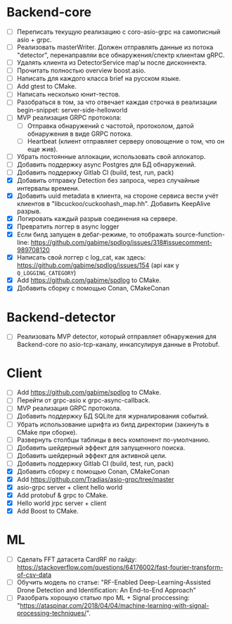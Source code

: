 # Backend-core
- [ ] Переписать текущую реализацию с coro-asio-grpc на самописный asio + grpc.
- [ ] Реализовать masterWriter. Должен отправлять данные из потока "detector", перенаправляи все обнаружения/спектр клиентам gRPC.
- [ ] Удалять клиента из DetectorService map'ы после дисконнекта.
- [ ] Прочитать полностью overview boost.asio.
- [ ] Написать для каждого класса brief на русском языке.
- [ ] Add gtest to CMake.
- [ ] Написать несколько юнит-тестов.
- [ ] Разобраться в том, за что отвечает каждая строчка в реализации 
begin-snippet: server-side-helloworld
- [ ] MVP реализация GRPC протокола:
    - [ ] Отправка обнаружений с частотой, протоколом, датой обнаружения в виде GRPC потока.
    - [ ] Heartbeat (клиент отправляет серверу оповощение о том, что он еще жив).
- [ ] Убрать постоянные аллокации, использовать свой аллокатор.
- [ ] Добавить поддержку async Postgres для БД обнаружений.
- [ ] Добавить поддержку Gitlab CI (build, test, run, pack)
- [x] Добавить отправку Detection без запроса, через случайные интервалы времени.
- [x] Добавить uuid metadata в клиента, на стороне сервиса вести учёт клиентов в "libcuckoo/cuckoohash_map.hh". Добавить KeepAlive разрыв.
- [x] Логировать каждый разрыв соединения на сервере.
- [x] Превратить логгер в async logger
- [x] Если билд запущен в дебаг-режиме, то отображать source-function-line: https://github.com/gabime/spdlog/issues/318#issuecomment-989708120
- [x] Написать свой логгер с log_cat, как здесь: https://github.com/gabime/spdlog/issues/154 (api как у `Q_LOGGING_CATEGORY`)
- [x] Add https://github.com/gabime/spdlog to CMake.
- [x] Добавить сборку с помощью Conan, CMakeConan

# Backend-detector
- [ ] Реализовать MVP detector, который отправляет обнаружения для Backend-core по asio-tcp-каналу, инкапсулируя данные в Protobuf.

# Client
- [ ] Add https://github.com/gabime/spdlog to CMake.
- [ ] Перейти от grpc-asio к grpc-async-callback.
- [ ] MVP реализация GRPC протокола.
- [ ] Добавить поддержку БД SQLite для журналирования событий. 
- [ ] Убрать использование шрифта из билд директории (закинуть в CMake при сборке).
- [ ] Развернуть столбцы таблицы в весь компонент по-умолчанию.
- [ ] Добавить шейдерный эффект для запущенного поиска.
- [ ] Добавить шейдерный эффект для активной цели.
- [ ] Добавить поддержку Gitlab CI (build, test, run, pack)
- [x] Добавить сборку с помощью Conan, CMakeConan
- [x] Add https://github.com/Tradias/asio-grpc/tree/master
- [x] asio-grpc server + client hello world 
- [x] Add protobuf & grpc to CMake.
- [x] Hello world jrpc server + client
- [x] Add Boost to CMake.

# ML
- [ ] Сделать FFT датасета CardRF по гайду: https://stackoverflow.com/questions/64176002/fast-fourier-transform-of-csv-data
- [ ] Обучить модель по статье: "RF-Enabled Deep-Learning-Assisted Drone Detection and
Identification: An End-to-End Approach"
- [ ] Разобрать хорошую статью про ML + Signal proccessing: "https://ataspinar.com/2018/04/04/machine-learning-with-signal-processing-techniques/".
